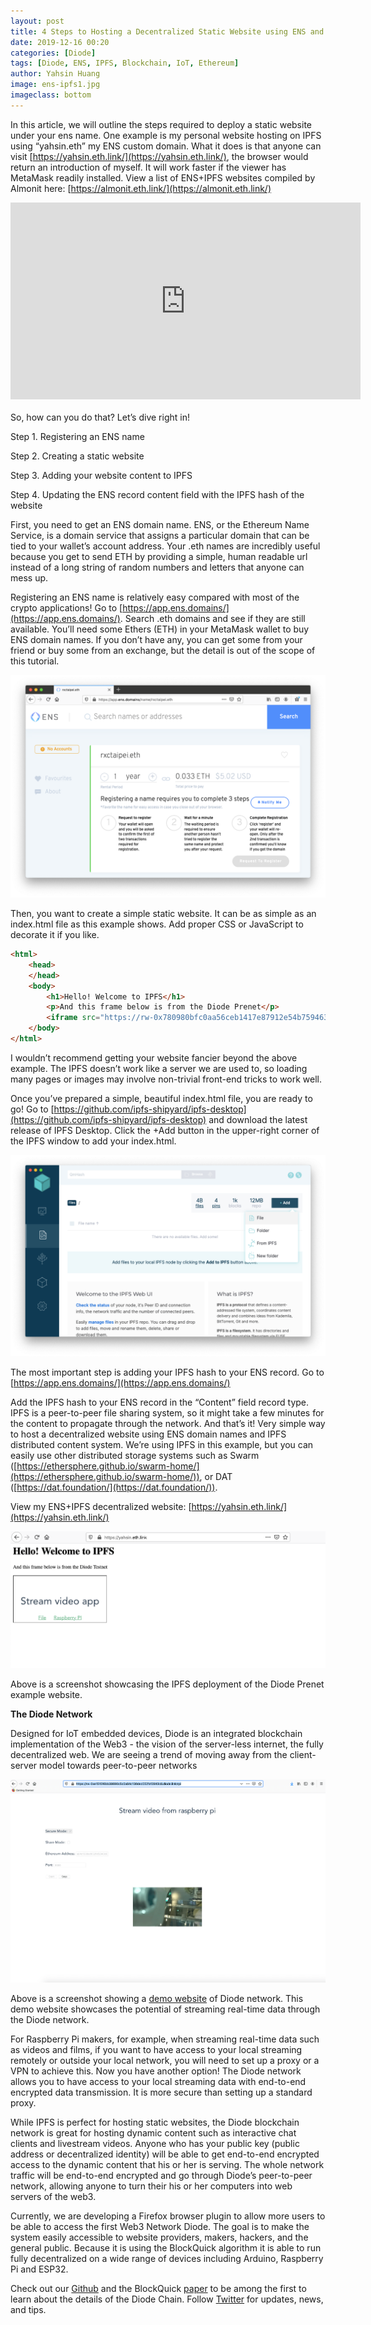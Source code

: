 ```yaml
---
layout: post
title: 4 Steps to Hosting a Decentralized Static Website using ENS and IPFS
date: 2019-12-16 00:20
categories: [Diode]
tags: [Diode, ENS, IPFS, Blockchain, IoT, Ethereum]
author: Yahsin Huang
image: ens-ipfs1.jpg
imageclass: bottom
---
```


In this article, we will outline the steps required to deploy a static website under your ens name. One example is my personal website hosting on IPFS using “yahsin.eth” my ENS custom domain. What it does is that anyone can visit [https://yahsin.eth.link/](https://yahsin.eth.link/), the browser would return an introduction of myself. It will work faster if the viewer has MetaMask readily installed. View a list of ENS+IPFS websites compiled by Almonit here: [https://almonit.eth.link/](https://almonit.eth.link/)

<center><iframe width="560" height="315" src="https://www.youtube.com/embed/oA4oOY5zgU0" frameborder="0" allow="accelerometer; autoplay; encrypted-media; gyroscope; picture-in-picture" allowfullscreen></iframe></center>

<br/>
So, how can you do that? Let’s dive right in!

Step 1. Registering an ENS name

Step 2. Creating a static website

Step 3. Adding your website content to IPFS

Step 4. Updating the ENS record content field with the IPFS hash of the website

First, you need to get an ENS domain name. ENS, or the Ethereum Name Service, is a domain service that assigns a particular domain that can be tied to your wallet’s account address. Your .eth names are incredibly useful because you get to send ETH by providing a simple, human readable url instead of a long string of random numbers and letters that anyone can mess up.

Registering an ENS name is relatively easy compared with most of the crypto applications! Go to [https://app.ens.domains/](https://app.ens.domains/). Search .eth domains and see if they are still available. You’ll need some Ethers (ETH) in your MetaMask wallet to buy ENS domain names. If you don’t have any, you can get some from your friend or buy some from an exchange, but the detail is out of the scope of this tutorial.

![](../assets/img/blog/ens-ipfs2.png)


Then, you want to create a simple static website. It can be as simple as an index.html file as this example shows. Add proper CSS or JavaScript to decorate it if you like.


```html
<html>
    <head>
    </head>
    <body>
        <h1>Hello! Welcome to IPFS</h1>
        <p>And this frame below is from the Diode Prenet</p>
        <iframe src="https://rw-0x780980bfc0aa56ceb1417e87912e54b759463090.diode.link"></iframe>
    </body>
</html>
```


I wouldn’t recommend getting your website fancier beyond the above example. The IPFS doesn’t work like a server we are used to, so loading many pages or images may involve non-trivial front-end tricks to work well.

Once you’ve prepared a simple, beautiful index.html file, you are ready to go! Go to [https://github.com/ipfs-shipyard/ipfs-desktop](https://github.com/ipfs-shipyard/ipfs-desktop) and download the latest release of IPFS Desktop. Click the +Add button in the upper-right corner of the IPFS window to add your index.html.

![](../assets/img/blog/ens-ipfs3.png)


The most important step is adding your IPFS hash to your ENS record. Go to [https://app.ens.domains/](https://app.ens.domains/)

Add the IPFS hash to your ENS record in the “Content” field record type. IPFS is a peer-to-peer file sharing system, so it might take a few minutes for the content to propagate through the network. And that’s it! Very simple way to host a decentralized website using ENS domain names and IPFS distributed content system. We’re using IPFS in this example, but you can easily use other distributed storage systems such as Swarm ([https://ethersphere.github.io/swarm-home/](https://ethersphere.github.io/swarm-home/)), or DAT ([https://dat.foundation/](https://dat.foundation/)).

View my ENS+IPFS decentralized website: [https://yahsin.eth.link/](https://yahsin.eth.link/)


![](../assets/img/blog/ens-ipfs4.png)

Above is a screenshot showcasing the IPFS deployment of the Diode Prenet example website.

**The Diode Network**

Designed for IoT embedded devices, Diode is an integrated blockchain implementation of the Web3 - the vision of the server-less internet, the fully decentralized web. We are seeing a trend of moving away from the client-server model towards peer-to-peer networks


![](../assets/img/blog/ens-ipfs5.png)


Above is a screenshot showing a [demo website](https://pi-taipei.diode.link) of Diode network. This demo website showcases the potential of streaming real-time data through the Diode network. 

For Raspberry Pi makers, for example, when streaming real-time data such as videos and films, if you want to have access to your local streaming remotely or outside your local network, you will need to set up a proxy or a VPN to achieve this. Now you have another option! The Diode network allows you to have access to your local streaming data with end-to-end encrypted data transmission. It is more secure than setting up a standard proxy.

While IPFS is perfect for hosting static websites, the Diode blockchain network is great for hosting dynamic content such as interactive chat clients and livestream videos. Anyone who has your public key (public address or decentralized identity) will be able to get end-to-end encrypted access to the dynamic content that his or her is serving. The whole network traffic will be end-to-end encrypted and go through Diode’s peer-to-peer network, allowing anyone to turn their his or her computers into web servers of the web3.

Currently, we are developing a Firefox browser plugin to allow more users to be able to access the first Web3 Network Diode. The goal is to make the system easily accessible to website providers, makers, hackers, and the general public. Because it is using the BlockQuick algorithm it is able to run fully decentralized on a wide range of devices including Arduino, Raspberry Pi and ESP32.

Check out our [Github](https://github.com/diodechain) and the BlockQuick [paper](https://eprint.iacr.org/2019/579.pdf) to be among the first to learn about the details of the Diode Chain. Follow [Twitter](https://twitter.com/diode_chain) for updates, news, and tips.
